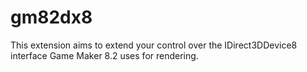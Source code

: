 # gm82dx8
This extension aims to extend your control over the IDirect3DDevice8 interface Game Maker 8.2 uses for rendering.